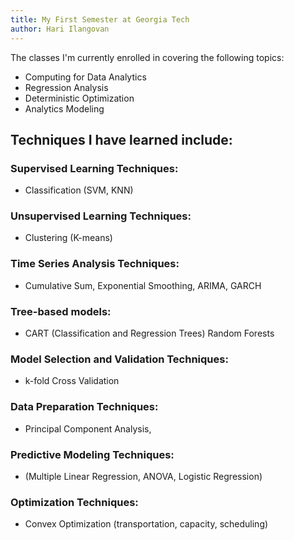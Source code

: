 ```yaml
---
title: My First Semester at Georgia Tech
author: Hari Ilangovan
---
```


The classes I'm currently enrolled in covering the following topics:
- Computing for Data Analytics
- Regression Analysis
- Deterministic Optimization
- Analytics Modeling

## Techniques I have learned include:

### Supervised Learning Techniques:
- Classification (SVM, KNN)

### Unsupervised Learning Techniques:
- Clustering (K-means)

### Time Series Analysis Techniques:
- Cumulative Sum, Exponential Smoothing, ARIMA, GARCH

### Tree-based models:
- CART (Classification and Regression Trees) Random Forests

### Model Selection and Validation Techniques:
- k-fold Cross Validation

### Data Preparation Techniques:
- Principal Component Analysis, 

### Predictive Modeling Techniques:
- (Multiple Linear Regression, ANOVA, Logistic Regression)

### Optimization Techniques:
- Convex Optimization (transportation, capacity, scheduling)
